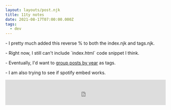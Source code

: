 ```yaml
---
layout: layouts/post.njk
title: 11ty notes
date: 2021-08-17T07:00:00.000Z
tags:
  - dev
---
```

\- I pretty much added this reverse % to both the index.njk and tags.njk.

\- Right now, I still can't include \`index.html\` code snippet I think.

\- Eventually, I'd want to [group posts by year](https://jamesdoc.com/blog/2021/11ty-posts-by-year/) as tags.

\- I am also trying to see if spotify embed works.

<iframe src="https://open.spotify.com/embed/track/7ly6TsukTq4mNLA2zZ0PjG" width="100%" height="80" frameBorder="0" allowtransparency="true" allow="encrypted-media"></iframe>